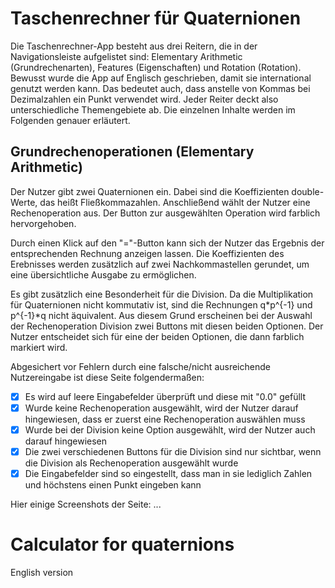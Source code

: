 # Taschenrechner für Quaternionen 
Die Taschenrechner-App besteht aus drei Reitern, die in der Navigationsleiste aufgelistet sind: Elementary Arithmetic (Grundrechenarten), Features (Eigenschaften) und Rotation (Rotation). Bewusst wurde die App auf Englisch geschrieben, damit sie international genutzt werden kann. Das bedeutet auch, dass anstelle von Kommas bei Dezimalzahlen ein Punkt verwendet wird. Jeder Reiter deckt also unterschiedliche Themengebiete ab. Die einzelnen Inhalte werden im Folgenden genauer erläutert.
## Grundrechenoperationen (Elementary Arithmetic) 
Der Nutzer gibt zwei Quaternionen ein. Dabei sind die Koeffizienten double-Werte, das heißt Fließkommazahlen. 
Anschließend wählt der Nutzer eine Rechenoperation aus. Der Button zur ausgewählten Operation wird farblich hervorgehoben. 

Durch einen Klick auf den "="-Button kann sich der Nutzer das Ergebnis der entsprechenden Rechnung anzeigen lassen. Die Koeffizienten des Erebnisses werden zusätzlich auf zwei Nachkommastellen gerundet, um eine übersichtliche Ausgabe zu ermöglichen. 

Es gibt zusätzlich eine Besonderheit für die Division. Da die Multiplikation für Quaternionen nicht kommutativ ist, sind die Rechnungen q*p^{-1} und p^{-1}*q nicht äquivalent. Aus diesem Grund erscheinen bei der Auswahl der Rechenoperation Division zwei Buttons mit diesen beiden Optionen. Der Nutzer entscheidet sich für eine der beiden Optionen, die dann farblich markiert wird. 

Abgesichert vor Fehlern durch eine falsche/nicht ausreichende Nutzereingabe ist diese Seite folgendermaßen: 
- [x] Es wird auf leere Eingabefelder überprüft und diese mit "0.0" gefüllt
- [x] Wurde keine Rechenoperation ausgewählt, wird der Nutzer darauf hingewiesen, dass er zuerst eine Rechenoperation auswählen muss 
- [x] Wurde bei der Division keine Option ausgewählt, wird der Nutzer auch darauf hingewiesen
- [x] Die zwei verschiedenen Buttons für die Division sind nur sichtbar, wenn die Division als Rechenoperation ausgewählt wurde
- [x] Die Eingabefelder sind so eingestellt, dass man in sie lediglich Zahlen und höchstens einen Punkt eingeben kann

Hier einige Screenshots der Seite: 
...

# Calculator for quaternions
English version

